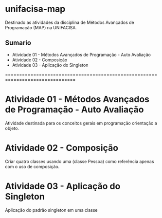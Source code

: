 # unifacisa-map
Destinado as atividades da disciplina de Métodos Avançados de Programação (MAP) na UNIFACISA. 

## Sumario

- Atividade 01 - Métodos Avançados de Programação - Auto Avaliação
- Atividade 02 - Composição
- Atividade 03 - Aplicação do Singleton

===============================================================================

# Atividade 01 - Métodos Avançados de Programação - Auto Avaliação

  Atividade destinada para os conceitos gerais em programação orientação a objeto.
  
# Atividade 02 - Composição

  Criar quatro classes usando uma (classe Pessoa) como referência apenas com o uso de composição.
  
# Atividade 03 - Aplicação do Singleton

  Aplicação do padrão singleton em uma classe
